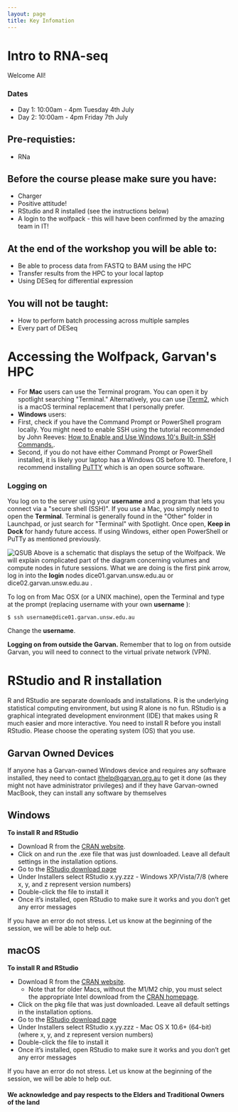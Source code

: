 ```yaml
---
layout: page
title: Key Infomation
---
```



# Intro to RNA-seq
Welcome All!


### Dates
- Day 1: 10:00am - 4pm Tuesday 4th July  
- Day 2: 10:00am - 4pm Friday 7th July 

## Pre-requisties: 
- RNa
## Before the course please make sure you have:
 - Charger 
 - Positive attitude!
 - RStudio and R installed (see the instructions below)
 - A login to the wolfpack - this will have been confirmed by the amazing team in IT!

 
## At the end of the workshop you will be able to:
- Be able to process data from FASTQ to BAM using the HPC
- Transfer results from the HPC to your local laptop
- Using DESeq for differential expression 

## You will not be taught:
- How to perform batch processing across multiple samples
- Every part of DESeq



Accessing the Wolfpack, Garvan's HPC
=====================================

- For **Mac** users can use the Terminal program. You can open it by spotlight searching "Terminal." Alternatively, you can use [iTerm2](https://iterm2.com/), which is a macOS terminal replacement that I personally prefer.
- **Windows** users:
 - First, check if you have the Command Prompt or PowerShell program locally. You might need to enable SSH using the tutorial recommended by John Reeves: [How to Enable and Use Windows 10's Built-in SSH Commands.](https://www.howtogeek.com/336775/how-to-enable-and-use-windows-10s-built-in-ssh-commands/). 
 - Second, if you do not have either Command Prompt or PowerShell installed, it is likely your laptop has a Windows OS before 10. Therefore, I recommend installing [PuTTY](https://www.putty.org/) which is an open source software. 




### Logging on

You log on to the server using your **username** and a program that lets you connect via a "secure shell (SSH)".  If you use a Mac, you simply need to open the **Terminal**. Terminal is generally found in the "Other" folder in Launchpad, or just search for "Terminal" with Spotlight. Once open, **Keep in Dock** for handy future access. If using Windows, either open PowerShell or PuTTy as mentioned previously.

![QSUB](../assets/img/login.png)
Above is a schematic that displays the setup of the Wolfpack. We will explain complicated part of the diagram concerning volumes and compute nodes in future sessions. What we are doing is the first pink arrow, log in into the **login** nodes dice01.garvan.unsw.edu.au	or dice02.garvan.unsw.edu.au	.


To log on from Mac OSX (or a UNIX machine), open the Terminal and type at the prompt (replacing username with your own **username** ):

```
$ ssh username@dice01.garvan.unsw.edu.au
```

Change the **username**. 

**Logging on from outside the Garvan.**
 Remember that to log on from outside Garvan, you will need to connect to the virtual private network (VPN).
 

RStudio and R installation
============================

R and RStudio are separate downloads and installations. R is the underlying statistical computing environment, but using R alone is no fun. RStudio is a graphical integrated development environment (IDE) that makes using R much easier and more interactive. You need to install R before you install RStudio. Please choose the operating system (OS) that you use.


## Garvan Owned Devices 
If anyone has a Garvan-owned Windows device and requires any software installed, they need to contact ithelp@garvan.org.au to get it done (as they might not have administrator privileges) and if they have Garvan-owned MacBook, they can install any software by themselves


## Windows
<b> To install R and RStudio </b>
 - Download R from the [CRAN website](http://cran.r-project.org/bin/windows/base/release.htm).
 - Click on and run the .exe file that was just downloaded. Leave all default settings in the installation options.
 - Go to the [RStudio download page](https://www.rstudio.com/products/rstudio/download/#download) 
 - Under Installers select RStudio x.yy.zzz - Windows XP/Vista/7/8 (where x, y, and z represent version numbers)
 - Double-click the file to install it
 - Once it’s installed, open RStudio to make sure it works and you don’t get any error messages
 
If you have an error do not stress. Let us know at the beginning of the session, we will be able to help out.

## macOS
<b> To install R and RStudio </b>
 - Download R from the [CRAN website](https://cran.r-project.org/bin/macosx/big-sur-arm64/base/R-4.3.1-arm64.pkg).
    - Note that for older Macs, without the M1/M2 chip, you must select the appropriate Intel download from the [CRAN homepage](https://cran.r-project.org/bin/macosx/). 
 - Click on the pkg file that was just downloaded. Leave all default settings in the installation options.
 - Go to the [RStudio download page](https://www.rstudio.com/products/rstudio/download/#download) 
 - Under Installers select RStudio x.yy.zzz - Mac OS X 10.6+ (64-bit) (where x, y, and z represent version numbers)
 - Double-click the file to install it
 - Once it’s installed, open RStudio to make sure it works and you don’t get any error messages

If you have an error do not stress. Let us know at the beginning of the session, we will be able to help out.

#### We acknowledge and pay respects to the Elders and Traditional Owners of the land
